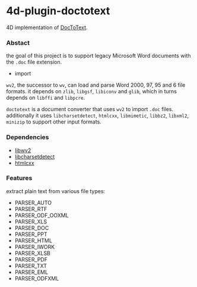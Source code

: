 # 4d-plugin-doctotext
4D implementation of [DocToText](http://silvercoders.com/en/products/doctotext/).

### Abstact

the goal of this project is to support legacy Microsoft Word documents with the `.doc` file extension.

* import

`wv2`, the successor to `wv`, can load and parse Word 2000, 97, 95 and 6 file formats. it depends on `zlib`, `libgsf`, `libiconv` and `glib`, which in turns depends on `libffi`  and `libpcre`.

`doctotext` is a document converter that uses `wv2` to import `.doc` files. additionally it uses `libcharsetdetect`, `htmlcxx`, `libmimetic`, `libbz2`, `libxml2`, `minizip` to support other input formats.

### Dependencies

* [libwv2](https://sourceforge.net/projects/wvware/files/wv2/)
* [libcharsetdetect](https://github.com/batterseapower/libcharsetdetect)
* [htmlcxx](http://htmlcxx.sourceforge.net)
  
### Features

extract plain text from various file types:

* PARSER_AUTO
* PARSER_RTF
* PARSER_ODF_OOXML
* PARSER_XLS
* PARSER_DOC
* PARSER_PPT
* PARSER_HTML
* PARSER_IWORK
* PARSER_XLSB
* PARSER_PDF
* PARSER_TXT
* PARSER_EML
* PARSER_ODFXML
